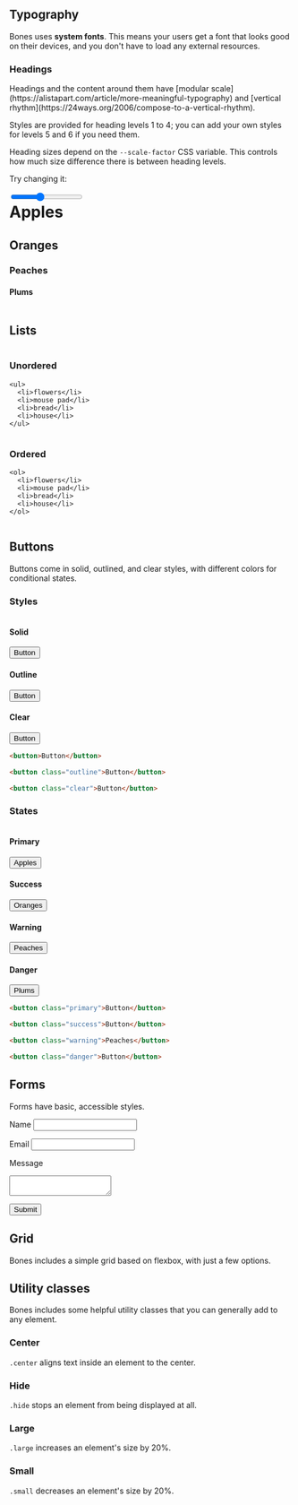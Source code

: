 ---
---

## Typography

Bones uses **system fonts**. This means your users get a font that looks good on their devices, and you don't have to load any external resources.

### Headings

<div class="grid">
  <div class="column" markdown="1">
Headings and the content around them have [modular scale](https://alistapart.com/article/more-meaningful-typography) and [vertical rhythm](https://24ways.org/2006/compose-to-a-vertical-rhythm).

Styles are provided for heading levels 1 to 4; you can add your own styles for levels 5 and 6 if you need them.

Heading sizes depend on the `--scale-factor` CSS variable. This controls how much size difference there is between heading levels.

Try changing it:

<input name="scale-factor" id="scale-factor" type="range" min="1" max="2" value="1.4" step="0.1">
  </div>

  <div class="padded center column">
    <h1 style="margin-top: 0;">Apples</h1>
    <h2>Oranges</h2>
    <h3>Peaches</h3>
    <h4>Plums</h4>
  </div>
</div>

## Lists

<div class="grid">
  <div class="column">
    <h3>Unordered</h3>

    <ul>
      <li>flowers</li>
      <li>mouse pad</li>
      <li>bread</li>
      <li>house</li>
    </ul>
  </div>

  <div class="column">
    <h3>Ordered</h3>

    <ol>
      <li>flowers</li>
      <li>mouse pad</li>
      <li>bread</li>
      <li>house</li>
    </ol>
  </div>
</div>


## Buttons

Buttons come in solid, outlined, and clear styles, with different colors for conditional states.

### Styles

<div class="center grid">
  <div class="padded column">
    <h4>Solid</h4>
    <button>Button</button>
  </div>

  <div class="padded column">
    <h4>Outline</h4>
    <button class="outline">Button</button>
  </div>

  <div class="padded column">
    <h4>Clear</h4>
    <button class="clear">Button</button>
  </div>
</div>

``` html
<button>Button</button>

<button class="outline">Button</button>

<button class="clear">Button</button>
```

### States

<div class="center grid">
  <div class="padded column">
    <h4>Primary</h4>
    <button class="primary">Apples</button>
  </div>

  <div class="padded column">
    <h4>Success</h4>
    <button class="success">Oranges</button>
  </div>

  <div class="padded column">
    <h4>Warning</h4>
    <button class="warning">Peaches</button>
  </div>

  <div class="padded column">
    <h4>Danger</h4>
    <button class="danger">Plums</button>
  </div>
</div>

``` html
<button class="primary">Button</button>

<button class="success">Button</button>

<button class="warning">Peaches</button>

<button class="danger">Button</button>
```


## Forms

Forms have basic, accessible styles.

<form>
  <label for="name">Name</label>
  <input type="text" id="name" name="name">

  <label for="name">Email</label>
  <input type="text" id="email" name="email">

  <label for="message">Message</label>
  <textarea id="message" name="message"></textarea>

  <button type="submit">Submit</button>
</form>


## Grid

Bones includes a simple grid based on flexbox, with just a few options.


## Utility classes

Bones includes some helpful utility classes that you can generally add to any element.

### Center

`.center` aligns text inside an element to the center.

### Hide

`.hide` stops an element from being displayed at all.

### Large

`.large` increases an element's size by 20%.

### Small

`.small` decreases an element's size by 20%.

